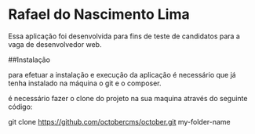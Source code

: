 # Rafael do Nascimento Lima


Essa aplicação foi desenvolvida para fins de teste de candidatos para a vaga de desenvolvedor web.

##Instalação

para efetuar a instalação e execução da aplicação é necessário que já tenha instalado na máquina o git e o composer.

é necessário fazer o clone do projeto na sua maquina através do seguinte código:

git clone https://github.com/octobercms/october.git my-folder-name